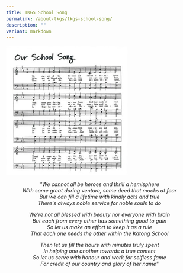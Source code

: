 ```yaml
---
title: TKGS School Song
permalink: /about-tkgs/tkgs-school-song/
description: ""
variant: markdown
---
```

<img style="width: 65%;" src="/images/About_tkgs/School_song/Score_Only.jpg">
<p style="text-align: center;"><em>"We cannot all be heroes and thrill a hemisphere<br></em><em>With some great daring venture, some deed that mocks at fear<br></em><em>But we can fill a lifetime with kindly acts and true<br></em><em>There's always noble service for noble souls to do</em></p>
<p style="text-align: center;"><em>We're not all blessed with beauty nor everyone with brain<br></em><em>But each from every other has something good to gain<br></em><em>So let us make an effort to keep it as a rule<br></em><em>That each one needs the other within the Katong School</em></p>
<p style="text-align: center;"><em>Then let us fill the hours with minutes truly spent<br></em><em>In helping one another towards a true content<br></em><em>So let us serve with honour and work for selfless fame<br></em><em>For credit of our country and glory of her name"</em></p>